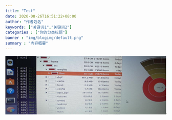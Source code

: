 ```yaml
---
title: "Test"
date: 2020-08-26T16:51:22+08:00
author: "作者姓名"
keywords: ["关键词1","关键词2"]
categories : ["你的分类标题"]
banner : "img/blogimg/default.png"
summary : "内容概要"
---
```








<img src="img/7.png" style="zoom:60%;" />